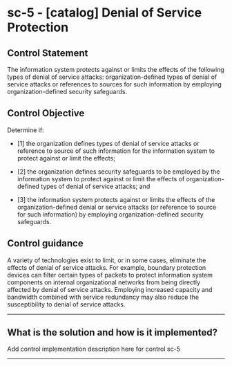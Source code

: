 # sc-5 - \[catalog\] Denial of Service Protection

## Control Statement

The information system protects against or limits the effects of the following types of denial of service attacks: organization-defined types of denial of service attacks or references to sources for such information by employing organization-defined security safeguards.

## Control Objective

Determine if:

- \[1\] the organization defines types of denial of service attacks or reference to source of such information for the information system to protect against or limit the effects;

- \[2\] the organization defines security safeguards to be employed by the information system to protect against or limit the effects of organization-defined types of denial of service attacks; and

- \[3\] the information system protects against or limits the effects of the organization-defined denial or service attacks (or reference to source for such information) by employing organization-defined security safeguards.

## Control guidance

A variety of technologies exist to limit, or in some cases, eliminate the effects of denial of service attacks. For example, boundary protection devices can filter certain types of packets to protect information system components on internal organizational networks from being directly affected by denial of service attacks. Employing increased capacity and bandwidth combined with service redundancy may also reduce the susceptibility to denial of service attacks.

______________________________________________________________________

## What is the solution and how is it implemented?

Add control implementation description here for control sc-5

______________________________________________________________________
